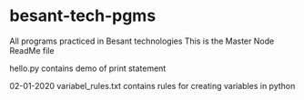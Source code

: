 # besant-tech-pgms
All programs practiced in Besant technologies
This is the Master Node ReadMe file

hello.py contains demo of print statement

02-01-2020
variabel_rules.txt contains rules for creating variables in python
